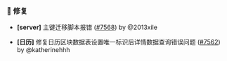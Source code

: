 ### 🐛 修复

- **[server]** 主键迁移脚本报错 ([#7568](https://github.com/nocobase/nocobase/pull/7568)) by @2013xile

- **[日历]** 修复日历区块数据表设置唯一标识后详情数据查询错误问题 ([#7562](https://github.com/nocobase/nocobase/pull/7562)) by @katherinehhh


